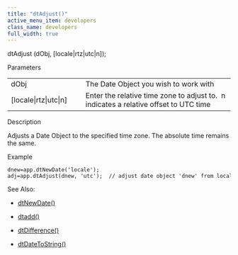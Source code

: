 ```yaml
---
title: "dtAdjust()"
active_menu_item: developers
class_name: developers
full_width: true
---
```



dtAdjust (dObj, [locale|rtz|utc|n]);

Parameters

<table>
<tr>
<td width="133">
dObj

</td>
<td width="20">
</td>
<td width="750">
The Date Object you wish to work with

</td>
</tr>
<tr>
<td width="133">
[locale|rtz|utc|n]

</td>
<td width="20">
</td>
<td width="750">
Enter the relative time zone to adjust to.  n indicates a relative offset to UTC time

</td>
</tr>
</table>

Description

Adjusts a Date Object to the specified time zone. The absolute time remains the same.

Example

    dnew=app.dtNewDate('locale');
    adj=app.dtAdjust(dnew, 'utc');  // adjust date object 'dnew' from local time to UTC time
   

See Also:

 - [dtNewDate()](dtnewdate.htm)

 - [dtadd()](dtadd.htm)

 - [dtDifference()](dtdifference.htm)

 - [dtDateToString()](dtdatetostring.htm)

